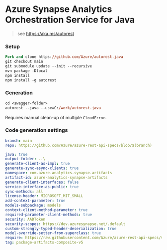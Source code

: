 # Azure Synapse Analytics Orchestration Service for Java

> see https://aka.ms/autorest

### Setup
```ps
Fork and clone https://github.com/Azure/autorest.java 
git checkout main
git submodule update --init --recursive
mvn package -Dlocal
npm install
npm install -g autorest
```

### Generation
```ps
cd <swagger-folder>
autorest --java --use=C:/work/autorest.java
```

Requires manual clean-up of multiple `CloudError`.

### Code generation settings
```yaml
branch: main
repo: https://github.com/Azure/azure-rest-api-specs/blob/$(branch)
```

```yaml
java: true
output-folder: ..\
generate-client-as-impl: true
generate-sync-async-clients: true
namespace: com.azure.analytics.synapse.artifacts
artifact-id: azure-analytics-synapse-artifacts
generate-client-interfaces: false
service-interface-as-public: true
sync-methods: all
license-header: MICROSOFT_MIT_SMALL
add-context-parameter: true
models-subpackage: models
context-client-method-parameter: true
required-parameter-client-methods: true
security: AADToken
security-scopes: https://dev.azuresynapse.net/.default
custom-strongly-typed-header-deserialization: true
model-override-setter-from-superclass: true
require: https://raw.githubusercontent.com/Azure/azure-rest-api-specs/$(branch)/specification/synapse/data-plane/readme.md
tag: package-artifacts-composite-v5
```